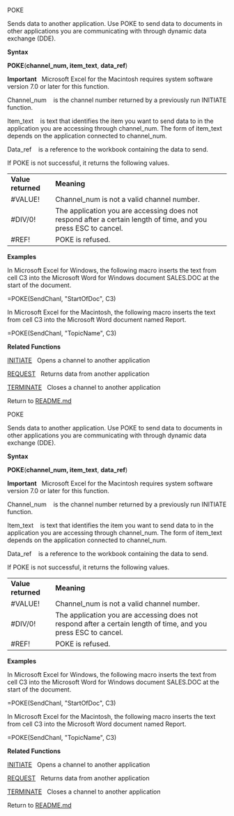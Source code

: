 POKE

Sends data to another application. Use POKE to send data to documents in
other applications you are communicating with through dynamic data
exchange (DDE).

**Syntax**

**POKE**(**channel\_num, item\_text**, **data\_ref**)

**Important**   Microsoft Excel for the Macintosh requires system
software version 7.0 or later for this function.

Channel\_num    is the channel number returned by a previously run
INITIATE function.

Item\_text    is text that identifies the item you want to send data to
in the application you are accessing through channel\_num. The form of
item\_text depends on the application connected to channel\_num.

Data\_ref    is a reference to the workbook containing the data to send.

If POKE is not successful, it returns the following values.

|                    |                                                                                                                 |
| ------------------ | --------------------------------------------------------------------------------------------------------------- |
| **Value returned** | **Meaning**                                                                                                     |
| \#VALUE\!          | Channel\_num is not a valid channel number.                                                                     |
| \#DIV/0\!          | The application you are accessing does not respond after a certain length of time, and you press ESC to cancel. |
| \#REF\!            | POKE is refused.                                                                                                |

**Examples**

In Microsoft Excel for Windows, the following macro inserts the text
from cell C3 into the Microsoft Word for Windows document SALES.DOC at
the start of the document.

\=POKE(SendChanl, "StartOfDoc", C3)

In Microsoft Excel for the Macintosh, the following macro inserts the
text from cell C3 into the Microsoft Word document named Report.

\=POKE(SendChanl, "TopicName", C3)

**Related Functions**

[INITIATE](INITIATE.md)   Opens a channel to another application

[REQUEST](REQUEST.md)   Returns data from another application

[TERMINATE](TERMINATE.md)   Closes a channel to another application



Return to [README.md](README.md)

POKE

Sends data to another application. Use POKE to send data to documents in
other applications you are communicating with through dynamic data
exchange (DDE).

**Syntax**

**POKE**(**channel\_num, item\_text**, **data\_ref**)

**Important**   Microsoft Excel for the Macintosh requires system
software version 7.0 or later for this function.

Channel\_num    is the channel number returned by a previously run
INITIATE function.

Item\_text    is text that identifies the item you want to send data to
in the application you are accessing through channel\_num. The form of
item\_text depends on the application connected to channel\_num.

Data\_ref    is a reference to the workbook containing the data to send.

If POKE is not successful, it returns the following values.

|                    |                                                                                                                 |
| ------------------ | --------------------------------------------------------------------------------------------------------------- |
| **Value returned** | **Meaning**                                                                                                     |
| \#VALUE\!          | Channel\_num is not a valid channel number.                                                                     |
| \#DIV/0\!          | The application you are accessing does not respond after a certain length of time, and you press ESC to cancel. |
| \#REF\!            | POKE is refused.                                                                                                |

**Examples**

In Microsoft Excel for Windows, the following macro inserts the text
from cell C3 into the Microsoft Word for Windows document SALES.DOC at
the start of the document.

\=POKE(SendChanl, "StartOfDoc", C3)

In Microsoft Excel for the Macintosh, the following macro inserts the
text from cell C3 into the Microsoft Word document named Report.

\=POKE(SendChanl, "TopicName", C3)

**Related Functions**

[INITIATE](INITIATE.md)   Opens a channel to another application

[REQUEST](REQUEST.md)   Returns data from another application

[TERMINATE](TERMINATE.md)   Closes a channel to another application



Return to [README.md](README.md)

